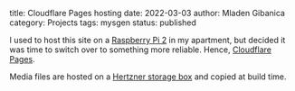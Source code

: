 title: Cloudflare Pages hosting
date: 2022-03-03
author: Mladen Gibanica
category: Projects
tags: mysgen
status: published

I used to host this site on a <a href="https://www.raspberrypi.org/" target="_blank">Raspberry Pi 2</a> in my apartment, but decided it was time to switch over to something more reliable. Hence, <a href="https://pages.cloudflare.com/" target="_blank">Cloudflare Pages</a>.

Media files are hosted on a <a href="https://www.hetzner.com/storage/storage-box" target="_blank">Hertzner storage box</a> and copied at build time.